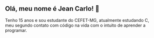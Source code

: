 ## Olá, meu nome é Jean Carlo! :wave:

Tenho 15 anos e sou estudante do CEFET-MG, atualmente estudando C, meu segundo contato com código na vida com o intuito de aprender a programar.
